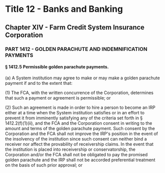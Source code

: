 
# Title 12 - Banks and Banking
## Chapter XIV - Farm Credit System Insurance Corporation
### PART 1412 - GOLDEN PARACHUTE AND INDEMNIFICATION PAYMENTS
#### § 1412.5 Permissible golden parachute payments.

(a) A System institution may agree to make or may make a golden parachute payment if and to the extent that:

(1) The FCA, with the written concurrence of the Corporation, determines that such a payment or agreement is permissible; or

(2) Such an agreement is made in order to hire a person to become an IRP either at a time when the System institution satisfies or in an effort to prevent it from imminently satisfying any of the criteria set forth in § 1412.2(f)(1)(ii), and the FCA and the Corporation consent in writing to the amount and terms of the golden parachute payment. Such consent by the Corporation and the FCA shall not improve the IRP's position in the event of the insolvency of the institution since such consent can neither bind a receiver nor affect the provability of receivership claims. In the event that the institution is placed into receivership or conservatorship, the Corporation and/or the FCA shall not be obligated to pay the promised golden parachute and the IRP shall not be accorded preferential treatment on the basis of such prior approval; or
